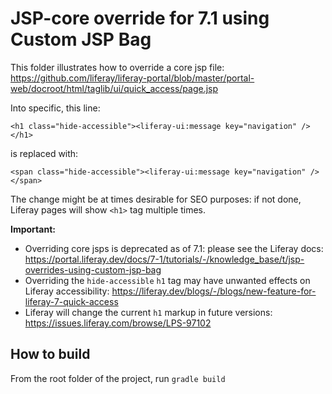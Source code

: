 # JSP-core override for 7.1 using Custom JSP Bag

This folder illustrates how to override a core jsp file: https://github.com/liferay/liferay-portal/blob/master/portal-web/docroot/html/taglib/ui/quick_access/page.jsp

Into specific, this line:

```
<h1 class="hide-accessible"><liferay-ui:message key="navigation" /></h1>
```

is replaced with:

```
<span class="hide-accessible"><liferay-ui:message key="navigation" /></span>
```

The change might be at times desirable for SEO purposes: if not done, Liferay pages will show `<h1>` tag multiple times.

**Important:**

- Overriding core jsps is deprecated as of 7.1: please see the Liferay docs: https://portal.liferay.dev/docs/7-1/tutorials/-/knowledge_base/t/jsp-overrides-using-custom-jsp-bag
- Overriding the `hide-accessible` `h1` tag may have unwanted effects on Liferay accessibility: https://liferay.dev/blogs/-/blogs/new-feature-for-liferay-7-quick-access
- Liferay will change the current `h1` markup in future versions: https://issues.liferay.com/browse/LPS-97102

## How to build

From the root folder of the project, run `gradle build`
